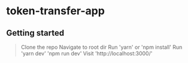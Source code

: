 # token-transfer-app

## Getting started
> Clone the repo
> Navigate to root dir
> Run 'yarn' or 'npm install'
> Run 'yarn dev' 'npm run dev'
> Visit 'http://localhost:3000/'
